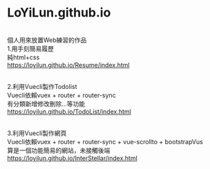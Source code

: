 # LoYiLun.github.io
<br>個人用來放置Web練習的作品
<br>1.用手刻簡易履歷
<br>純html+css
<br>https://loyilun.github.io/Resume/index.html

<br>2.利用Vuecli製作Todolist
<br>Vuecli依賴vuex + router + router-sync
<br>有分類新增修改刪除...等功能
<br>https://loyilun.github.io/TodoList/index.html

<br>3.利用Vuecli製作網頁
<br>Vuecli依賴vuex + router + router-sync + vue-scrollto + bootstrapVus
<br>算是一個功能簡易的網站，未接觸後端
<br>https://loyilun.github.io/InterStellar/index.html
